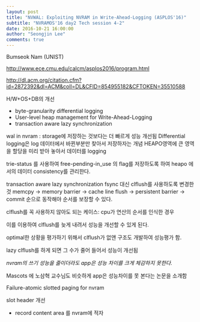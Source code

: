 ```yaml
---
layout: post
title: "NVWAL: Exploiting NVRAM in Write-Ahead-Logging (ASPLOS'16)"
subtitle: "NVRAMOS'16 day2 Tech session 4-2"
date: 2016-10-21 16:00:00
author: "Seongjin Lee"
comments: true
---
```


Bumseok Nam
(UNIST)

http://www.ece.cmu.edu/calcm/asplos2016/program.html

http://dl.acm.org/citation.cfm?id=2872392&dl=ACM&coll=DL&CFID=854955182&CFTOKEN=35510588


H/W+OS+DB의 개선
* byte-granularity differential logging
* User-level heap management for Write-Ahead-Logging
* transaction aware lazy synchronization


wal in nvram : storage에 저장하는 것보다는 더 빠르게 성능 개선됨
Differential logging은 log 데이터에서 바뀐부분만 찾아서 저장하자는 개념
HEAPO영역에 큰 영역을 할당을 미리 받아 놓아서 데이터를 logging

trie-status 를 사용하여 free-pending-in_use 의 flag를 저장하도록 하여 heapo 에서의 데이터 consistency를 관리한다.

transaction aware lazy synchronization
fsync 대신 clflush를 사용하도록 변경한 것
memcpy -> memory barrier -> cache line flush -> persistent barrier -> commit 순으로 동작해야 순서를 보장할 수 있다.

clflush를 꼭 사용하지 않아도 되는 케이스: cpu가 연산의 순서를 인식한 경우

이를 이용하여 clflush를 늦게 내려서 성능을 개선할 수 있게 된다.


optimal한 상황을 평가하기 위해서 clflush가 없앤 구조도 개발하여 성능평가 함.

lazy clflush를 하게 되면 그 수가 줄어 들어서 성능이 개선됨

_nvram의 쓰기 성능을 줄이더라도 app은 성능 차이를 크게 체감하지 못한다._

Mascots 에 노삼혁 교수님도 비슷하게 app은 성능차이를 못 본다는 논문을 소개함


Failure-atomic slotted paging for nvram

slot header 개선
* record content area 를 nvram에 적자
